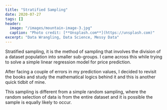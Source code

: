 ```yaml
---
title: "Stratified Sampling"
date: 2020-07-27
tags: []
header:
  image: "/images/mountain-image-3.jpg"
  caption: "Photo credit: [**Unsplash.com**](https://unsplash.com)"
excerpt: "Data Wrangling, Data Science, Messy Data"
---
```

Stratified sampling, it is the method of sampling that involves the division of a 
dataset population into smaller sub-groups. I came across this while trying to solve
a simple linear regression model for price prediction.

After facing a couple of errors in my prediction values, I decided to revisit the
books and study the mathematical logics behind it and this is another quick tidbit
of mine. 

This sampling is different from a simple random sampling, where the random
selection of data is from the entire dataset and it is possible the sample is equally
likely to occur.

<NEED TO WORK ON IT>